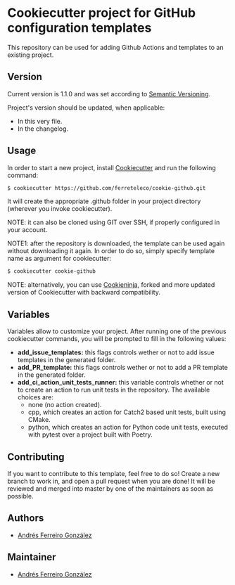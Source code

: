 # Cookiecutter project for GitHub configuration templates

This repository can be used for adding Github Actions and templates to an existing project.

## Version

Current version is 1.1.0 and was set according to [Semantic Versioning](https://semver.org/spec/v2.0.0.html).

Project's version should be updated, when applicable:

- In this very file.
- In the changelog.

## Usage

In order to start a new project, install [Cookiecutter](https://cookiecutter.readthedocs.io/en/latest/)
and run the following command:

```bash
$ cookiecutter https://github.com/ferreteleco/cookie-github.git
```

It will create the appropriate .github folder in your project directory (wherever you invoke
cookiecutter).

NOTE: it can also be cloned using GIT over SSH, if properly configured in your account.

NOTE1: after the repository is downloaded, the template can be used again without downloading it
again. In order to do so, simply specify template name as argument for cookiecutter:

```bash
$ cookiecutter cookie-github
```

NOTE: alternatively, you can use [Cookieninja](https://github.com/cookieninja-generator/cookieninja),
forked and more updated version of Cookiecutter with backward compatibility.

## Variables

Variables allow to customize your project. After running one of the previous cookiecutter commands,
you will be prompted to fill in the following values:

- **add_issue_templates:** this flags controls wether or not to add issue templates in the generated
  folder.
- **add_PR_template:** this flags controls wether or not to add a PR template in the generated
  folder.
- **add_ci_action_unit_tests_runner:** this variable controls whether or not to create an action to
  run unit tests in the repository. The available choices are:
    - none (no action created).
    - cpp, which creates an action for Catch2 based unit tests, built using CMake.
    - python, which creates an action for Python code unit tests, executed with pytest over a 
      project built with Poetry.

## Contributing

If you want to contribute to this template, feel free to do so! Create a new branch to work in, and
open a pull request when you are done! It will be reviewed and merged into master by one of the
maintainers as soon as possible.

## Authors

- [Andrés Ferreiro González](https://github.com/ferreteleco)

## Maintainer

- [Andrés Ferreiro González](https://github.com/ferreteleco)
